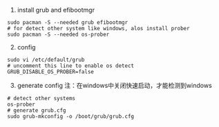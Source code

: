 1. install grub and efibootmgr
```shell
sudo pacman -S --needed grub efibootmgr
# for detect other system like windows, alos install prober
sudo pacman -S --needed os-prober
```

2. config
```shell
sudo vi /etc/default/grub
# uncomment this line to enable os detect
GRUB_DISABLE_OS_PROBER=false
```
3. generate config
注：在windows中关闭快速启动，才能检测到windows
```shell
# detect other systems
os-prober
# generate grub.cfg
sudo grub-mkconfig -o /boot/grub/grub.cfg
```
